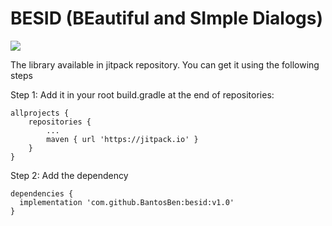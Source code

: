 # BESID (BEautiful and SImple Dialogs)
[![](https://jitpack.io/v/BantosBen/besid.svg)](https://jitpack.io/#BantosBen/besid)

The library available in jitpack repository. You can get it using the following steps

Step 1: Add it in your root build.gradle at the end of repositories:
```
allprojects {
	repositories {
		...
		maven { url 'https://jitpack.io' }
	}
}
```
Step 2: Add the dependency
``` 
dependencies {
  implementation 'com.github.BantosBen:besid:v1.0'
}
```
